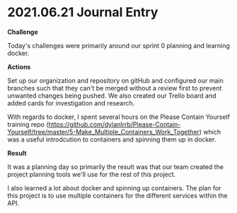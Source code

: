 # 2021.06.21 Journal Entry

**Challenge**

Today's challenges were primarily around our sprint 0 planning and learning docker.

**Actions**

Set up our organization and repository on gitHub and configured our main branches such that they can't be merged without a review first to prevent unwanted changes being pushed. We also created our Trello board and added cards for investigation and research.

With regards to docker, I spent several hours on the Please Contain Yourself training repo (https://github.com/dylanlrrb/Please-Contain-Yourself/tree/master/5-Make_Multiple_Containers_Work_Together) which was a useful introdcution to containers and spinning them up in docker.

**Result**

It was a planning day so primarily the result was that our team created the project planning tools we'll use for the rest of this project.

I also learned a lot about docker and spinning up containers. The plan for this project is to use multiple containers for the different services within the API.